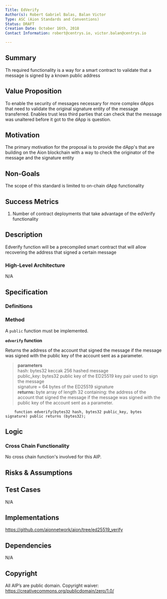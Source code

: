 ```yaml
---
Title: EdVerify
Author(s): Robert Gabriel Balas, Balan Victor
Type: ASC (Aion Standards and Conventions)
Status: DRAFT
Creation Date: October 16th, 2018
Contact Information: robert@centrys.io, victor.balan@centrys.io

---
```


## Summary

Th required functionality is a way for a smart contract to validate that a message is signed by a known public address

## Value Proposition

To enable the security of messages necessary for more complex dApps that need to validate the original signature entity of the message transferred.
Enables trust less third parties that can check that the message was unaltered before it got to the dApp is question.

## Motivation

The primary motivation for the proposal is to provide the dApp's that are building on the Aion blockchain with a way to check the originator of the message and the signature entity

## Non-Goals

The scope of this standard is limited to on-chain dApp functionality

## Success Metrics

1) Number of contract deployments that take advantage of the edVerify functionality

## Description

Edverify function will be a precompiled smart contract that will allow recovering the address that signed a certain message

### High-Level Architecture

N/A

## Specification

### Definitions

### Method

A `public` function must be implemented.

**`edverify` function**

Returns the address of the account that signed the message if the message was signed with the public key of the account sent as a parameter.

> **parameters**  
> hash: bytes32 keccak 256 hashed message \
> public_key: bytes32 public key of the ED25519 key pair used to sign the message \
> signature = 64 bytes of the ED25519 signature  
> **returns:** byte array of length 32 containing: the address of the account that signed the message if the message was signed with the public key of the account sent as a parameter.

``` solidity
    function edverify(bytes32 hash, bytes32 public_key, bytes signature) public returns (bytes32);
```

## Logic


### Cross Chain Functionality

No cross chain function's involved for this AIP.

## Risks & Assumptions


## Test Cases

N/A

## Implementations

https://github.com/aionnetwork/aion/tree/ed25519_verify

## Dependencies

N/A

## Copyright

All AIP’s are public domain. Copyright waiver: https://creativecommons.org/publicdomain/zero/1.0/